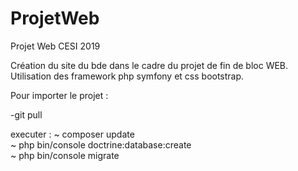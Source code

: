 # ProjetWeb
Projet Web CESI 2019

Création du site du bde dans le cadre du projet de fin de bloc WEB.
Utilisation des framework php symfony et css bootstrap.

Pour importer le projet :

-git pull

executer :
~ composer update <br>
~ php bin/console doctrine:database:create <br>
~ php bin/console migrate <br>

